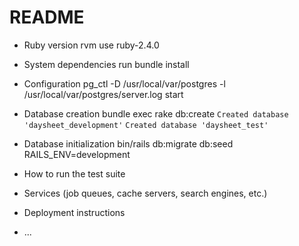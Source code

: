 # README

* Ruby version
rvm use ruby-2.4.0

* System dependencies
run bundle install

* Configuration
pg_ctl -D /usr/local/var/postgres -l /usr/local/var/postgres/server.log start

* Database creation
bundle exec rake db:create
`Created database 'daysheet_development'`
`Created database 'daysheet_test'`

* Database initialization
bin/rails db:migrate db:seed RAILS_ENV=development 

* How to run the test suite

* Services (job queues, cache servers, search engines, etc.)

* Deployment instructions

* ...
